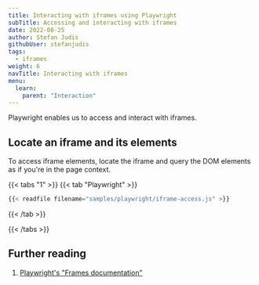 ```yaml
---
title: Interacting with iframes using Playwright
subTitle: Accessing and interacting with iframes
date: 2022-08-25
author: Stefan Judis
githubUser: stefanjudis
tags:
  - iframes
weight: 6
navTitle: Interacting with iframes
menu:
  learn:
    parent: "Interaction"
---
```


Playwright enables us to access and interact with iframes.

## Locate an iframe and its elements

To access iframe elements, locate the iframe and query the DOM elements as if you're in the page context.

{{< tabs "1" >}}
{{< tab "Playwright" >}}
```js
{{< readfile filename="samples/playwright/iframe-access.js" >}}
```
{{< /tab >}}

{{< /tabs >}}

## Further reading

1. [Playwright's "Frames documentation"](https://playwright.dev/docs/frames)

